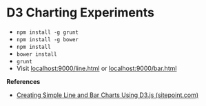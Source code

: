 D3 Charting Experiments
============================

- `npm install -g grunt`
- `npm install -g bower`
- `npm install`
- `bower install`
- `grunt`
- Visit [localhost:9000/line.html](localhost:9000/line.html) or [localhost:9000/bar.html](localhost:9000/bar.html)


**References**
- [Creating Simple Line and Bar Charts Using D3.js (sitepoint.com)](http://www.sitepoint.com/creating-simple-line-bar-charts-using-d3-js/)
